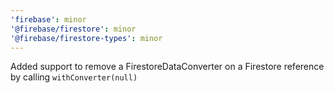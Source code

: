 ```yaml
---
'firebase': minor
'@firebase/firestore': minor
'@firebase/firestore-types': minor
---
```


Added support to remove a FirestoreDataConverter on a Firestore reference by calling `withConverter(null)`

